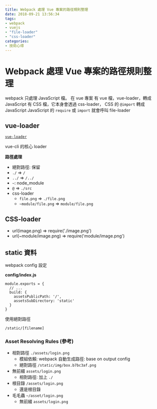 ```yaml
---
title: Webpack 處理 Vue 專案的路徑規則整理
date: 2018-09-21 13:56:34
tags: 
- webpack
- vuejs
- "file-loader"
- "css-loader"
categories: 
- 技術心得
---
```


# Webpack 處理 Vue 專案的路徑規則整理

webpack 只處理 JavaScript 檔。
在 vue 專案
有 vue 檔，vue-loader，轉成 JavaScript
有 CSS 檔，它本身會透過 css-loader， CSS 的 `@import` 轉成 JavaScript
JavaScript 的 `require` 或 `import` 就會呼叫 file-loader

## vue-loader

[`vue-loader`](https://vue-loader.vuejs.org/)

vue-cli 的核心 loader

**路徑處理**

- 絕對路徑: 保留
- `./` => `/`
- `../` => `/../`
- `~`: node_module
- `@` => `./src`
- css-loader
  - `file.png` => `./file.png`
  - `~module/file.png` => `module/file.png`

## CSS-loader

- url(image.png) => require('./image.png')
- url(~module/image.png) => require('module/image.png')

## static 資料

webpack config 設定

**config/index.js**

```
module.exports = {
  // ...
  build: {
    assetsPublicPath: '/',
    assetsSubDirectory: 'static'
  }
}
```

使用絕對路徑

```
/static/[filename]
```

### Asset Resolving Rules (參考)

- 相對路徑 `./assets/login.png`
  - 模組依賴: webpack 自動生成路徑: base on output config
  - 絕對路徑 `/static/img/box.b7bc3af.png`
- 無前綴 `assets/login.png`
  - 相對路徑: 加上 `./`
- 根目錄 `/assets/login.png`
  - 還是根目錄
- 毛毛蟲 `~/asset/login.png`
  - 無前綴 `assets/login.png`

